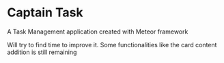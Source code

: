 
<h1>Captain Task</h1>

<p>A Task Management application created with Meteor framework</p>

<p>Will try to find time to improve it. Some functionalities like the card content addition is still remaining</p>
